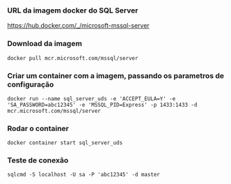 ### URL da imagem docker do SQL Server
https://hub.docker.com/_/microsoft-mssql-server

### Download da imagem
```
docker pull mcr.microsoft.com/mssql/server
```

### Criar um container com a imagem, passando os parametros de configuração
```
docker run --name sql_server_uds -e 'ACCEPT_EULA=Y' -e 'SA_PASSWORD=abc12345' -e 'MSSQL_PID=Express' -p 1433:1433 -d mcr.microsoft.com/mssql/server
```

### Rodar o container
```
docker container start sql_server_uds
```

### Teste de conexão
```
sqlcmd -S localhost -U sa -P 'abc12345' -d master
```
